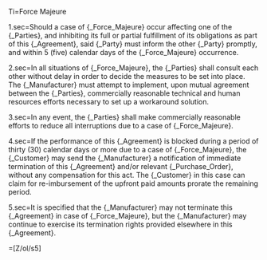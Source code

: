Ti=Force Majeure

1.sec=Should a case of {_Force_Majeure} occur affecting one of the {_Parties}, and inhibiting its full or partial fulfillment of its obligations as part of this {_Agreement}, said {_Party} must inform the other {_Party} promptly, and within 5 (five) calendar days of the {_Force_Majeure} occurrence. 

2.sec=In all situations of {_Force_Majeure}, the {_Parties} shall consult each other without delay in order to decide the measures to be set into place. The {_Manufacturer} must attempt to implement, upon mutual agreement between the {_Parties}, commercially reasonable technical and human resources efforts necessary to set up a workaround solution.

3.sec=In any event, the {_Parties} shall make commercially reasonable efforts to reduce all interruptions due to a case of {_Force_Majeure}.

4.sec=If the performance of this {_Agreement} is blocked during a period of thirty (30) calendar days or more due to a case of {_Force_Majeure}, the {_Customer} may send the {_Manufacturer} a notification of immediate termination of this {_Agreement} and/or relevant {_Purchase_Order}, without any compensation for this act. The {_Customer} in this case can claim for re-imbursement of the upfront paid amounts prorate the remaining period.

5.sec=It is specified that the {_Manufacturer} may not terminate this {_Agreement} in case of {_Force_Majeure}, but the {_Manufacturer} may continue to exercise its termination rights provided elsewhere in this {_Agreement}.

=[Z/ol/s5]

